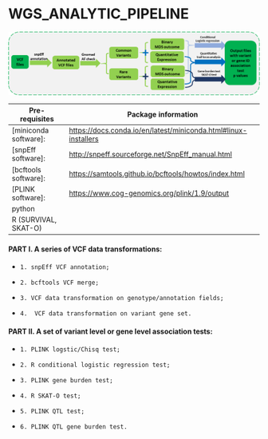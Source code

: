 # WGS_ANALYTIC_PIPELINE 
![WGS_WORKFLOW](https://github.com/taozhang2019/WGS_ANALYTIC_PIPELINE/blob/master/WGS_WORKFLOW.png)

|Pre- requisites|Package information|
|---------------|---------------|
|[miniconda software]: | https://docs.conda.io/en/latest/miniconda.html#linux-installers |
| [snpEff software]: | http://snpeff.sourceforge.net/SnpEff_manual.html  |
| [bcftools software]: | https://samtools.github.io/bcftools/howtos/index.html  | 
| [PLINK software]: | https://www.cog-genomics.org/plink/1.9/output |
| python |
| R (SURVIVAL, SKAT-O) | 



  
  
  
#### PART I. A series of VCF data transformations:



* `1. snpEff VCF annotation;`

* `2. bcftools VCF merge;`

* `3. VCF data transformation on genotype/annotation fields;`

* `4.  VCF data transformation on variant gene set.`

#### PART II. A set of variant level or gene level association tests:




* `1. PLINK logstic/Chisq test;`

* `2. R conditional logistic regression test;`

* `3. PLINK gene burden test;`

* `4. R SKAT-O test;`

* `5. PLINK QTL test;`

* `6. PLINK QTL gene burden test.`

